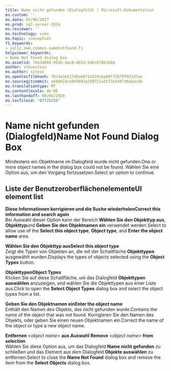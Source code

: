 ```yaml
---
title: Name nicht gefunden (Dialogfeld) | Microsoft-Dokumentation
ms.custom: ''
ms.date: 03/06/2017
ms.prod: sql-server-2014
ms.reviewer: ''
ms.technology: ssms
ms.topic: conceptual
f1_keywords:
- sql12.swb.common.namenotfound.f1
helpviewer_keywords:
- Name Not Found dialog box
ms.assetid: 74e34004-091b-4ac8-8824-5d6c6f8b1b6b
author: stevestein
ms.author: sstein
ms.openlocfilehash: f6c4a3e51745ab0f2c67dcba88f71b79f031d7ae
ms.sourcegitcommit: ad4d92dce894592a259721a1571b1d8736abacdb
ms.translationtype: MT
ms.contentlocale: de-DE
ms.lasthandoff: 08/04/2020
ms.locfileid: "87725226"
---
```

# <a name="name-not-found-dialog-box"></a><span data-ttu-id="2a43d-102">Name nicht gefunden (Dialogfeld)</span><span class="sxs-lookup"><span data-stu-id="2a43d-102">Name Not Found Dialog Box</span></span>
  <span data-ttu-id="2a43d-103">Mindestens ein Objektname im Dialogfeld wurde nicht gefunden.</span><span class="sxs-lookup"><span data-stu-id="2a43d-103">One or more object names in the dialog box could not be found.</span></span> <span data-ttu-id="2a43d-104">Wählen Sie eine Option aus, um den Vorgang fortzusetzen.</span><span class="sxs-lookup"><span data-stu-id="2a43d-104">Select an option to continue.</span></span>  
  
## <a name="ui-element-list"></a><span data-ttu-id="2a43d-105">Liste der Benutzeroberflächenelemente</span><span class="sxs-lookup"><span data-stu-id="2a43d-105">UI element list</span></span>  
 <span data-ttu-id="2a43d-106">**Diese Informationen korrigieren und die Suche wiederholen**</span><span class="sxs-lookup"><span data-stu-id="2a43d-106">**Correct this information and search again**</span></span>  
 <span data-ttu-id="2a43d-107">Bei Auswahl dieser Option kann der Bereich **Wählen Sie den Objekttyp aus**, **Objekttyp**und **Geben Sie den Objektnamen ein** verwendet werden.</span><span class="sxs-lookup"><span data-stu-id="2a43d-107">Select to allow use of the **Select this object type**, **Object type**, and **Enter the object name** area.</span></span>  
  
 <span data-ttu-id="2a43d-108">**Wählen Sie den Objekttyp aus**</span><span class="sxs-lookup"><span data-stu-id="2a43d-108">**Select this object type**</span></span>  
 <span data-ttu-id="2a43d-109">Zeigt die Typen von Objekten an, die mit der Schaltfläche **Objekttypen** ausgewählt wurden.</span><span class="sxs-lookup"><span data-stu-id="2a43d-109">Displays the types of objects selected using the **Object Types** button.</span></span>  
  
 <span data-ttu-id="2a43d-110">**Objekttypen**</span><span class="sxs-lookup"><span data-stu-id="2a43d-110">**Object Types**</span></span>  
 <span data-ttu-id="2a43d-111">Klicken Sie auf diese Schaltfläche, um das Dialogfeld **Objekttypen auswählen** anzuzeigen, und wählen Sie die Objekttypen aus einer Liste aus.</span><span class="sxs-lookup"><span data-stu-id="2a43d-111">Click to open the **Select Object Types** dialog box and select the object types from a list.</span></span>  
  
 <span data-ttu-id="2a43d-112">**Geben Sie den Objektnamen ein**</span><span class="sxs-lookup"><span data-stu-id="2a43d-112">**Enter the object name**</span></span>  
 <span data-ttu-id="2a43d-113">Enthält den Namen des Objekts, das nicht gefunden wurde.</span><span class="sxs-lookup"><span data-stu-id="2a43d-113">Contains the name of the object that was not found.</span></span> <span data-ttu-id="2a43d-114">Korrigieren Sie den Namen des Objekts, oder geben Sie einen neuen Objektnamen ein.</span><span class="sxs-lookup"><span data-stu-id="2a43d-114">Correct the name of the object or type a new object name.</span></span>  
  
 <span data-ttu-id="2a43d-115">**Entfernen** *\<object name>* **aus Auswahl**    </span><span class="sxs-lookup"><span data-stu-id="2a43d-115">**Remove**  *\<object name>*  **from selection**</span></span>  
 <span data-ttu-id="2a43d-116">Wählen Sie diese Option aus, um das Dialogfeld **Name nicht gefunden** zu schließen und das Element aus dem Dialogfeld **Objekte auswählen** zu entfernen.</span><span class="sxs-lookup"><span data-stu-id="2a43d-116">Select to close the **Name Not Found** dialog box and remove the item from the **Select Objects** dialog box.</span></span>  
  
  
